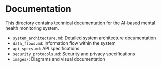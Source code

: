 # Documentation

This directory contains technical documentation for the AI-based mental health monitoring system.

- `system_architecture.md`: Detailed system architecture documentation
- `data_flows.md`: Information flow within the system
- `api_specs.md`: API specifications
- `security_protocols.md`: Security and privacy specifications
- `images/`: Diagrams and visual documentation
